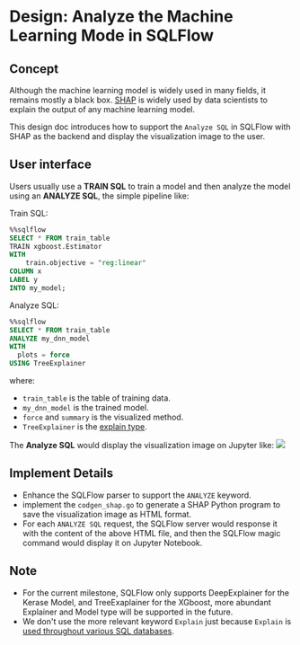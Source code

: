 # Design: Analyze the Machine Learning Mode in SQLFlow

## Concept

Although the machine learning model is widely used in many fields, it remains mostly a black box. [SHAP](https://github.com/slundberg/shap) is widely used by data scientists to explain the output of any machine learning model.

This design doc introduces how to support the `Analyze SQL` in SQLFlow with SHAP as the backend and display the visualization image to the user.

## User interface

Users usually use a **TRAIN SQL** to train a model and then analyze the model using an **ANALYZE SQL**, the simple pipeline like:

Train SQL:

``` sql
%%sqlflow
SELECT * FROM train_table
TRAIN xgboost.Estimator
WITH
    train.objective = "reg:linear"
COLUMN x
LABEL y
INTO my_model;
```

Analyze SQL:
``` sql
%%sqlflow
SELECT * FROM train_table
ANALYZE my_dnn_model
WITH
  plots = force 
USING TreeExplainer
```

where:
- `train_table` is the table of training data.
- `my_dnn_model` is the trained model.
- `force` and `summary` is the visualized method.
- `TreeExplainer` is the [explain type](https://github.com/slundberg/shap#sample-notebooks).

The **Analyze SQL** would display the visualization image on Jupyter like:
<img src="https://raw.githubusercontent.com/slundberg/shap/master/docs/artwork/boston_dataset.png">

## Implement Details

- Enhance the SQLFlow parser to support the `ANALYZE` keyword.
- implement the `codgen_shap.go` to generate a SHAP Python program to save the visualization image as HTML format.
- For each `ANALYZE SQL` request, the SQLFlow server would response it with the content of the above HTML file, and then the SQLFlow magic command would display it on Jupyter Notebook.

## Note

- For the current milestone, SQLFlow only supports DeepExplainer for the Kerase Model, and TreeExaplainer for the XGboost, more abundant Explainer and Model type will be supported in the future.
- We don't use the more relevant keyword `Explain` just because `Explain` is [used throughout various SQL databases](https://dzone.com/articles/understanding-mysql-queries-with-explain).
